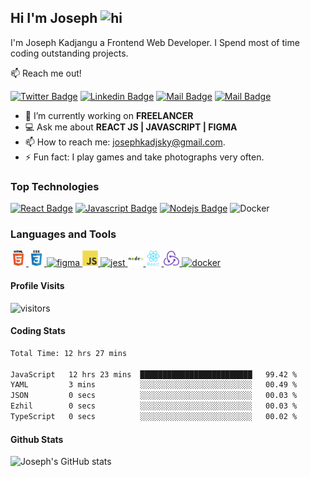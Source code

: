 ## Hi I'm Joseph <img src="https://user-images.githubusercontent.com/1303154/88677602-1635ba80-d120-11ea-84d8-d263ba5fc3c0.gif" width="28px" alt="hi">

I'm Joseph Kadjangu a Frontend Web Developer. I Spend most of time coding outstanding projects.

:mailbox: Reach me out!

[![Twitter Badge](https://img.shields.io/badge/-@Josephkadjsky-1ca0f1?style=flat&labelColor=1ca0f1&logo=twitter&logoColor=white&link=https://twitter.com/Josephkadjsky)](https://twitter.com/josephkadjsky) [![Linkedin Badge](https://img.shields.io/badge/-JosephKadjangu-0e76a8?style=flat&labelColor=0e76a8&logo=linkedin&logoColor=white)](https://www.linkedin.com/in/kadjangu-joseph-7a1239155/) [![Mail Badge](https://img.shields.io/badge/-@josephkadjsky-e84393?style=flat&labelColor=e84393&logo=instagram&logoColor=white)](https://instagram.com/josephkadjsky) [![Mail Badge](https://img.shields.io/badge/-Josephkadj-c0392b?style=flat&labelColor=c0392b&logo=gmail&logoColor=white)](mailto:josephkadjsky@gmail.com)

<!-- TODO: Add last video link -->

- 🔭 I’m currently working on **FREELANCER**
- :computer: Ask me about **REACT JS | JAVASCRIPT | FIGMA**
- 📫 How to reach me: josephkadjsky@gmail.com.
- ⚡ Fun fact: I play games and take photographs very often.

### Top Technologies

<!-- TODO: Make technologies links takes you to repositories -->

[![React Badge](https://img.shields.io/badge/-React-61DBFB?style=for-the-badge&labelColor=black&logo=react&logoColor=61DBFB)](#) [![Javascript Badge](https://img.shields.io/badge/-Javascript-F0DB4F?style=for-the-badge&labelColor=black&logo=javascript&logoColor=F0DB4F)](#) [![Nodejs Badge](https://img.shields.io/badge/-Nodejs-3C873A?style=for-the-badge&labelColor=black&logo=node.js&logoColor=3C873A)](#) ![Docker](https://img.shields.io/badge/-Docker-2583eb?style=for-the-badge&labelColor=black&logo=docker)



### Languages and Tools 

<p align="left"> 
<a href="https://www.w3.org/html/" target="_blank" rel="noreferrer"> <img src="https://raw.githubusercontent.com/devicons/devicon/master/icons/html5/html5-original-wordmark.svg" alt="html5" width="25" height="25"/> </a> 
<a href="https://www.w3schools.com/css/" target="_blank" rel="noreferrer"> <img src="https://raw.githubusercontent.com/devicons/devicon/master/icons/css3/css3-original-wordmark.svg" alt="css3" width="25" height="25"/> </a> 
<a href="https://www.figma.com/" target="_blank" rel="noreferrer"> <img src="https://www.vectorlogo.zone/logos/figma/figma-icon.svg" alt="figma" width="25" height="25"/> </a> 
<a href="https://developer.mozilla.org/en-US/docs/Web/JavaScript" target="_blank" rel="noreferrer"> <img src="https://raw.githubusercontent.com/devicons/devicon/master/icons/javascript/javascript-original.svg" alt="javascript" width="25" height="25"/> </a> 
<a href="https://jestjs.o" target="_blank" rel="noreferrer"> <img src="https://www.vectorlogo.zone/logos/jestjsio/jestjsio-icon.svg" alt="jest" width="25" height="25"/> </a>
<a href="https://nodejs.org" target="_blank" rel="noreferrer"> <img src="https://raw.githubusercontent.com/devicons/devicon/master/icons/nodejs/nodejs-original-wordmark.svg" alt="nodejs" width="25" height="25"/> </a>  
<a href="https://reactjs.org/" target="_blank" rel="noreferrer"> <img src="https://raw.githubusercontent.com/devicons/devicon/master/icons/react/react-original-wordmark.svg" alt="react" width="25" height="25"/> </a> 
<a href="https://redux.js.org" target="_blank" rel="noreferrer"> <img src="https://raw.githubusercontent.com/devicons/devicon/master/icons/redux/redux-original.svg" alt="redux" width="25" height="25"/> </a> 
<a href="https://hub.docker.com" target="_blank" rel="noreferrer"> <img src="https://user-images.githubusercontent.com/34159521/197772224-6d98ad81-4d39-4496-8598-629d1f2edee9.svg" alt="docker" width="35" height="35"/> </a> 


#### Profile Visits 

![visitors](https://visitor-badge.glitch.me/badge?page_id=josephkadj.josephkadj)


#### Coding Stats

<!--START_SECTION:waka-->

```txt
Total Time: 12 hrs 27 mins

JavaScript   12 hrs 23 mins  █████████████████████████   99.42 %
YAML         3 mins          ░░░░░░░░░░░░░░░░░░░░░░░░░   00.49 %
JSON         0 secs          ░░░░░░░░░░░░░░░░░░░░░░░░░   00.03 %
Ezhil        0 secs          ░░░░░░░░░░░░░░░░░░░░░░░░░   00.03 %
TypeScript   0 secs          ░░░░░░░░░░░░░░░░░░░░░░░░░   00.02 %
```

<!--END_SECTION:waka-->

#### Github Stats


![Joseph's GitHub stats](https://github-readme-stats.vercel.app/api?username=Josephkadj&show_icons=true&&bg_color=60,01384e60,00000000&title_color=BDF7FF&icon_color=BDF7FF70&border_radius=10&hide=contribs,prs&count_private=true)


